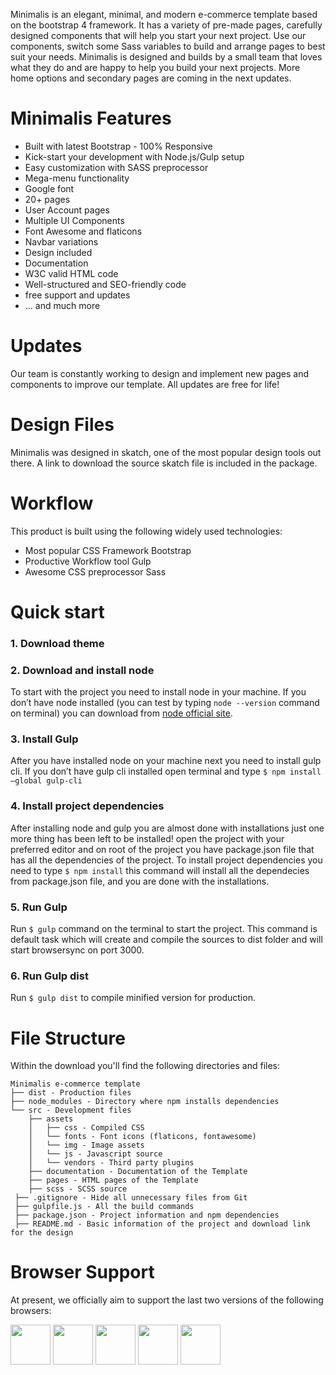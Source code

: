 Minimalis is an elegant, minimal, and modern e-commerce template based on the bootstrap 4 framework.
It has a variety of pre-made pages, carefully designed components that will help you start your next project.
Use our components, switch some Sass variables to build and arrange pages to best suit your needs.
Minimalis is designed and builds by a small team that loves what they do and are happy to help you build your next projects.
More home options and secondary pages are coming in the next updates.

# Minimalis Features
- Built with latest Bootstrap - 100% Responsive
- Kick-start your development with Node.js/Gulp setup
- Easy customization with SASS preprocessor
- Mega-menu functionality
- Google font
- 20+ pages
- User Account pages
- Multiple UI Components
- Font Awesome and flaticons
- Navbar variations
- Design included
- Documentation
- W3C valid HTML code
- Well-structured and SEO-friendly code
- free support and updates
- … and much more


# Updates
Our team is constantly working to design and implement new pages and components to improve our template. All updates are free for life!


# Design Files
Minimalis was designed in skatch, one of the most popular design tools out there. A link to download the source skatch file is included in the package.


# Workflow
This product is built using the following widely used technologies:

- Most popular CSS Framework Bootstrap
- Productive Workflow tool Gulp
- Awesome CSS preprocessor Sass


# Quick start

### 1. Download theme

### 2. Download and install node
To start with the project you need to install node in your machine. If you don’t have node installed (you can test by typing `node --version` command on terminal) you can download from [node official site](https://nodejs.org/en/download/).

### 3. Install Gulp
After you have installed node on your machine next you need to install gulp cli. If you don’t have gulp cli installed open terminal and type `$ npm install –global gulp-cli`

### 4. Install project dependencies
After installing node and gulp you are almost done with installations just one more thing has been left to be installed! open the project with your preferred editor and on root of the project you have package.json file that has all the dependencies of the project. To install project dependencies you need to type `$ npm install` this command will install all the dependecies from package.json file, and you are done with the installations.

### 5. Run Gulp
Run `$ gulp` command on the terminal to start the project. This command is default task which will create and compile the sources to dist folder and will start browsersync on port 3000.

### 6. Run Gulp dist
Run `$ gulp dist` to compile minified version for production.


# File Structure
Within the download you'll find the following directories and files:

```
Minimalis e-commerce template
├── dist - Production files
├── node_modules - Directory where npm installs dependencies
└── src - Development files
    ├── assets
    │   ├── css - Compiled CSS
    │   └── fonts - Font icons (flaticons, fontawesome)
    │   └── img - Image assets
    │   └── js - Javascript source
    │   └── vendors - Third party plugins
    ├── documentation - Documentation of the Template
    ├── pages - HTML pages of the Template
    ├── scss - SCSS source
 ├── .gitignore - Hide all unnecessary files from Git
 ├── gulpfile.js - All the build commands
 ├── package.json - Project information and npm dependencies
 ├── README.md - Basic information of the project and download link for the design
```

# Browser Support

At present, we officially aim to support the last two versions of the following browsers:

<img src="https://s3.amazonaws.com/creativetim_bucket/github/browser/chrome.png" width="64" height="64"> <img src="https://s3.amazonaws.com/creativetim_bucket/github/browser/firefox.png" width="64" height="64"> <img src="https://s3.amazonaws.com/creativetim_bucket/github/browser/edge.png" width="64" height="64"> <img src="https://s3.amazonaws.com/creativetim_bucket/github/browser/safari.png" width="64" height="64"> <img src="https://s3.amazonaws.com/creativetim_bucket/github/browser/opera.png" width="64" height="64">
